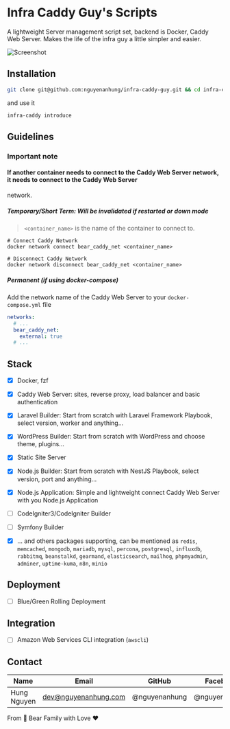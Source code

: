 # Infra Caddy Guy's Scripts

A lightweight Server management script set, backend is Docker, Caddy Web Server. Makes the life of the infra guy a
little simpler and easier.

![Screenshot](https://live.staticflickr.com/65535/54371975845_f827eeeb9c_b.jpg)

## Installation

```bash
git clone git@github.com:nguyenanhung/infra-caddy-guy.git && cd infra-caddy-guy && ./bin/enable-shortcut
```

and use it

```bash
infra-caddy introduce
```

## Guidelines

### Important note

#### If another container needs to connect to the Caddy Web Server network, it needs to connect to the Caddy Web Server

network.

##### **Temporary/Short Term: Will be invalidated if restarted or down mode**

> `<container_name>` is the name of the container to connect to.

```shell
# Connect Caddy Network
docker network connect bear_caddy_net <container_name>
```

```shell
# Disconnect Caddy Network
docker network disconnect bear_caddy_net <container_name>
```

##### **Permanent (if using docker-compose)**

Add the network name of the Caddy Web Server to your `docker-compose.yml` file

```yaml
networks:
  # ...
  bear_caddy_net:
    external: true
  # ...
```

## Stack

- [x] Docker, fzf
- [x] Caddy Web Server: sites, reverse proxy, load balancer and basic authentication
- [x] Laravel Builder: Start from scratch with Laravel Framework Playbook, select version, worker and anything...
- [x] WordPress Builder: Start from scratch with WordPress and choose theme, plugins...
- [x] Static Site Server
- [x] Node.js Builder: Start from scratch with NestJS Playbook, select version, port and anything...
- [x] Node.js Application: Simple and lightweight connect Caddy Web Server with you Node.js Application
- [ ] CodeIgniter3/CodeIgniter Builder
- [ ] Symfony Builder

- [x] ... and others packages supporting, can be mentioned as `redis`, `memcached`, `mongodb`, `mariadb`, `mysql`,
  `percona`, `postgresql`, `influxdb`, `rabbitmq`, `beanstalkd`, `gearmand`, `elasticsearch`, `mailhog`, `phpmyadmin`,
  `adminer`, `uptime-kuma`, `n8n`, `minio`

## Deployment

- [ ] Blue/Green Rolling Deployment

## Integration

- [ ] Amazon Web Services CLI integration (`awscli`)

## Contact

| Name        | Email                | GitHub        | Facebook      |
|-------------|----------------------|---------------|---------------|
| Hung Nguyen | dev@nguyenanhung.com | @nguyenanhung | @nguyenanhung |

From 🐼 Bear Family with Love ♥️
